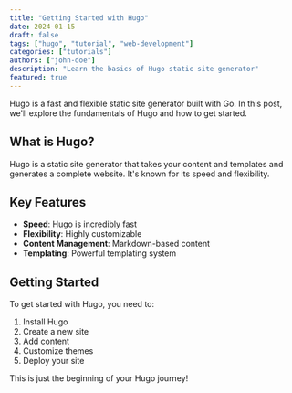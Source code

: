 ```yaml
---
title: "Getting Started with Hugo"
date: 2024-01-15
draft: false
tags: ["hugo", "tutorial", "web-development"]
categories: ["tutorials"]
authors: ["john-doe"]
description: "Learn the basics of Hugo static site generator"
featured: true
---
```


Hugo is a fast and flexible static site generator built with Go. In this post, we'll explore the fundamentals of Hugo and how to get started.

## What is Hugo?

Hugo is a static site generator that takes your content and templates and generates a complete website. It's known for its speed and flexibility.

## Key Features

- **Speed**: Hugo is incredibly fast
- **Flexibility**: Highly customizable
- **Content Management**: Markdown-based content
- **Templating**: Powerful templating system

## Getting Started

To get started with Hugo, you need to:

1. Install Hugo
2. Create a new site
3. Add content
4. Customize themes
5. Deploy your site

This is just the beginning of your Hugo journey!
